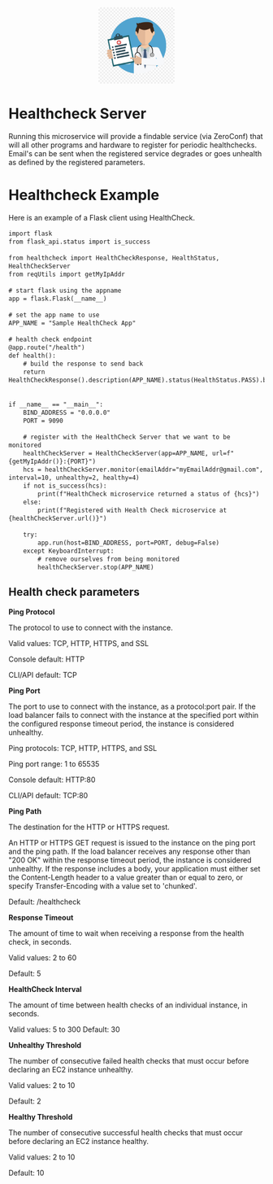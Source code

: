<p align="center">
  <img src="https://github.com/dwightmulcahy/healthchecker.server/blob/master/healthchecker.jpg?raw=true" height="150" width="150"/>
</p>

# Healthcheck Server
Running this microservice will provide a findable service (via ZeroConf) that will all other programs
and hardware to register for periodic healthchecks.  Email's can be sent when the registered 
service degrades or goes unhealth as defined by the registered parameters.

# Healthcheck Example
Here is an example of a Flask client using HealthCheck.

```
import flask
from flask_api.status import is_success

from healthcheck import HealthCheckResponse, HealthStatus, HealthCheckServer
from reqUtils import getMyIpAddr

# start flask using the appname
app = flask.Flask(__name__)

# set the app name to use
APP_NAME = "Sample HealthCheck App"

# health check endpoint
@app.route("/health")
def health():
    # build the response to send back
    return HealthCheckResponse().description(APP_NAME).status(HealthStatus.PASS).build()


if __name__ == "__main__":
    BIND_ADDRESS = "0.0.0.0"
    PORT = 9090

    # register with the HealthCheck Server that we want to be monitored
    healthCheckServer = HealthCheckServer(app=APP_NAME, url=f"{getMyIpAddr()}:{PORT}")
    hcs = healthCheckServer.monitor(emailAddr="myEmailAddr@gmail.com", interval=10, unhealthy=2, healthy=4)
    if not is_success(hcs):
        print(f"HealthCheck microservice returned a status of {hcs}")
    else:
        print(f"Registered with Health Check microservice at {healthCheckServer.url()}")

    try:
        app.run(host=BIND_ADDRESS, port=PORT, debug=False)
    except KeyboardInterrupt:
        # remove ourselves from being monitored
        healthCheckServer.stop(APP_NAME)

```

## Health check parameters

**Ping Protocol**

The protocol to use to connect with the instance.

Valid values: TCP, HTTP, HTTPS, and SSL

Console default: HTTP

CLI/API default: TCP

**Ping Port**

The port to use to connect with the instance, as a protocol:port pair. If the load balancer fails to connect with the instance at the specified port within the configured response timeout period, the instance is considered unhealthy.

Ping protocols: TCP, HTTP, HTTPS, and SSL

Ping port range: 1 to 65535

Console default: HTTP:80

CLI/API default: TCP:80

**Ping Path**

The destination for the HTTP or HTTPS request.

An HTTP or HTTPS GET request is issued to the instance on the ping port and the ping path. If the load balancer receives any response other than "200 OK" within the response timeout period, the instance is considered unhealthy. If the response includes a body, your application must either set the Content-Length header to a value greater than or equal to zero, or specify Transfer-Encoding with a value set to 'chunked'.

Default: /healthcheck

**Response Timeout**

The amount of time to wait when receiving a response from the health check, in seconds.

Valid values: 2 to 60

Default: 5

**HealthCheck Interval**

The amount of time between health checks of an individual instance, in seconds.

Valid values: 5 to 300
Default: 30

**Unhealthy Threshold**

The number of consecutive failed health checks that must occur before declaring an EC2 instance unhealthy.

Valid values: 2 to 10

Default: 2

**Healthy Threshold**

The number of consecutive successful health checks that must occur before declaring an EC2 instance healthy.

Valid values: 2 to 10

Default: 10